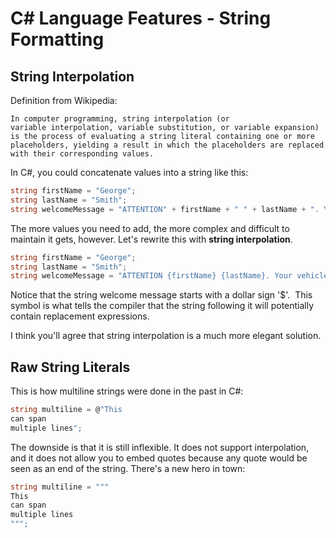 # C# Language Features - String Formatting

## String Interpolation
Definition from Wikipedia:
```
In computer programming, string interpolation (or variable interpolation, variable substitution, or variable expansion) is the process of evaluating a string literal containing one or more placeholders, yielding a result in which the placeholders are replaced with their corresponding values.
```
In C#, you could concatenate values into a string like this:
```csharp
string firstName = "George";
string lastName = "Smith";
string welcomeMessage = "ATTENTION" + firstName + " " + lastName + ". Your vehicle's extended warranty is about to expire!";
```
The more values you need to add, the more complex and difficult to maintain it gets, however.  Let's rewrite this with **string interpolation**.
```csharp
string firstName = "George";
string lastName = "Smith";
string welcomeMessage = "ATTENTION {firstName} {lastName}. Your vehicle's extended warranty is about to expire!";
```
Notice that the string welcome message starts with a dollar sign '$'.  This symbol is what tells the compiler that the string following it will potentially contain replacement expressions.  

 I think you'll agree that string interpolation is a much more elegant solution.

## Raw String Literals
This is how multiline strings were done in the past in C#:
```csharp
string multiline = @"This
can span
multiple lines";
```
The downside is that it is still inflexible.  It does not support interpolation, and it does not allow you to embed quotes because any quote would be seen as an end of the string. There's a new hero in town:
```csharp
string multiline = """
This
can span
multiple lines
""";
```